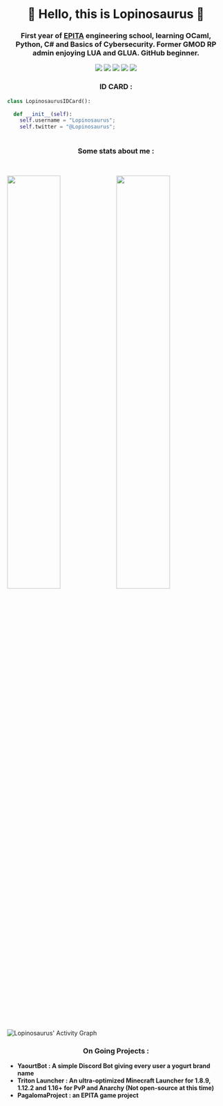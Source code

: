 <h1 align="center">
  <b>👋 Hello, this is Lopinosaurus 👋</b>
</h1>

<h3 align="center">
 <b> First year of <a href="https://www.epita.fr/">EPITA</a> engineering school, learning OCaml, Python, C# and Basics of Cybersecurity. Former GMOD RP admin enjoying LUA and GLUA. GitHub beginner. </b>
</h3>

<p>
<div align="center">
  <img src="https://img.shields.io/badge/c%23-%23239120.svg?style=for-the-badge&logo=c-sharp&logoColor=white">
  <img src="https://img.shields.io/badge/lua-%232C2D72.svg?style=for-the-badge&logo=lua&logoColor=white">
  <img src="https://img.shields.io/badge/python-3670A0?style=for-the-badge&logo=python&logoColor=ffdd54">
  <img src="https://img.shields.io/badge/Kali-268BEE?style=for-the-badge&logo=kalilinux&logoColor=white">
  <img src="https://dcbadge.vercel.app/api/shield/429991199865307138" />
</div>
</p>

<h3 align="center">
<b> ID CARD : </b>
</h3>

```python
class LopinosaurusIDCard():
    
  def __init__(self):
    self.username = "Lopinosaurus";
    self.twitter = "@Lopinosaurus";
  
```
<h3 align="center">
<b> Some stats about me : </b>
</h3>

<br/>
<p align="left">
  <img width="49.5%" src="https://github-readme-stats.vercel.app/api?username=Lopinosaurus&show_icons=true&theme=ayu-mirage&hide_border=true" />
    <img width="49.5%" src="https://github-readme-streak-stats.herokuapp.com/?user=Lopinosaurus&theme=ayu-mirage&hide_border=true" />
  </a>
</p>
<br>


![Lopinosaurus' Activity Graph](https://activity-graph.herokuapp.com/graph?username=Lopinosaurus&custom_title=Lopinosaurus'%20Contribution%20Graph&theme=dark&bg_color=282828&hide_border=true&line=d1a01f&point=c58545)

<h3 align="center">
<b> On Going Projects : </b>
</h3>



- **YaourtBot : A simple Discord Bot giving every user a yogurt brand name**
- **Triton Launcher : An ultra-optimized Minecraft Launcher for 1.8.9, 1.12.2 and 1.16+ for PvP and Anarchy (Not open-source at this time)**
- **PagalomaProject : an EPITA game project**

